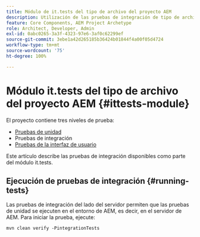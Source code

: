 ```yaml
---
title: Módulo de it.tests del tipo de archivo del proyecto AEM
description: Utilización de las pruebas de integración de tipo de archivo del proyecto AEM
feature: Core Components, AEM Project Archetype
role: Architect, Developer, Admin
exl-id: 0abc0265-3a3f-4323-97e6-3af0c62299ef
source-git-commit: 3ebe1a42d265185b36424b01844f4a00f05d4724
workflow-type: tm+mt
source-wordcount: '75'
ht-degree: 100%

---
```


# Módulo it.tests del tipo de archivo del proyecto AEM {#ittests-module}

El proyecto contiene tres niveles de prueba:

* [Pruebas de unidad](core.md#unit-tests)
* Pruebas de integración
* [Pruebas de la interfaz de usuario](uitests.md)

Este artículo describe las pruebas de integración disponibles como parte del módulo it.tests.

## Ejecución de pruebas de integración {#running-tests}

Las pruebas de integración del lado del servidor permiten que las pruebas de unidad se ejecuten en el entorno de AEM, es decir, en el servidor de AEM. Para iniciar la prueba, ejecute:

```
mvn clean verify -PintegrationTests
```

